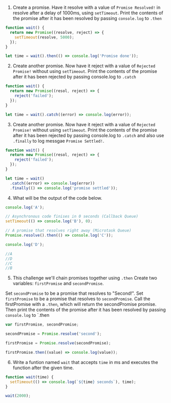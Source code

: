 1. Create a promise. Have it resolve with a value of `Promise Resolved!` in resolve after a delay of 1000ms, using `setTimeout`. Print the contents of the promise after it has been resolved by passing `console.log` to `.then`

```js
function wait() {
  return new Promise((resolve, reject) => {
    setTimeout(resolve, 5000);
  });
}

let time = wait().then(() => console.log('Promise done'));
```

2. Create another promise. Now have it reject with a value of `Rejected Promise!` without using `setTimeout`. Print the contents of the promise after it has been rejected by passing console.log to `.catch`

```js
function wait() {
  return new Promise((resol, reject) => {
    reject('failed');
  });
}

let time = wait().catch((error) => console.log(error));
```

3. Create another promise. Now have it reject with a value of `Rejected Promise!` without using `setTimeout`. Print the contents of the promise after it has been rejected by passing console.log to `.catch` and also use `.finally` to log messgae `Promise Settled!`.

```js
function wait() {
  return new Promise((resol, reject) => {
    reject('failed');
  });
}

let time = wait()
  .catch((error) => console.log(error))
  .finally(() => console.log('promise settled'));
```

4. What will be the output of the code below.

```js
console.log('A');

// Asynchronous code finises in 0 seconds (Callback Queue)
setTimeout(() => console.log('B'), 0);

// A promise that resolves right away (Microtask Queue)
Promise.resolve().then(() => console.log('C'));

console.log('D');

//A
//D
//C
//B
```

5. This challenge we'll chain promises together using `.then` Create two variables: `firstPromise` and `secondPromise`.

Set `secondPromise` to be a promise that resolves to "Second!". Set `firstPromise` to be a promise that resolves to `secondPromise`. Call the firstPromise with a `.then`, which will return the secondPromise promise. Then print the contents of the promise after it has been resolved by passing `console.log` to `.then

```js
var firstPromise, secondPromise;

secondPromise = Promise.resolve('second');

firstPromise = Promise.resolve(secondPromise);

firstPromise.then((value) => console.log(value));
```

6. Write a funtion named `wait` that accepts `time` in ms and executes the function after the given time.

```js
function wait(time) {
  setTimeout(() => console.log(`${time} seconds`), time);
}

wait(2000);
```
